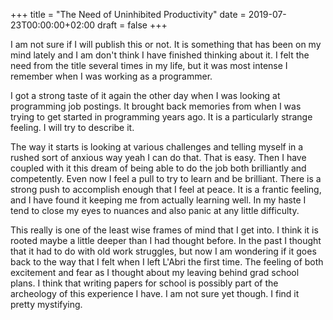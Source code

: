 +++
title = "The Need of Uninhibited Productivity"
date = 2019-07-23T00:00:00+02:00
draft = false
+++

I am not sure if I will publish this or not. It is something that
has been on my mind lately and I am don't think I have finished
thinking about it. I felt the need from the title several times in
my life, but it was most intense I remember when I was working as a
programmer.

I got a strong taste of it again the other day when I was looking at
programming job postings. It brought back memories from when I was
trying to get started in programming years ago. It is a particularly
strange feeling. I will try to describe it.

The way it starts is looking at various challenges and telling
myself in a rushed sort of anxious way yeah I can do that. That is
easy. Then I have coupled with it this dream of being able to do the
job both brilliantly and competently. Even now I feel a pull to try
to learn and be brilliant. There is a strong push to accomplish
enough that I feel at peace. It is a frantic feeling, and I have
found it keeping me from actually learning well. In my haste I tend
to close my eyes to nuances and also panic at any little difficulty.

This really is one of the least wise frames of mind that I get into.
I think it is rooted maybe a little deeper than I had thought
before. In the past I thought that it had to do with old work
struggles, but now I am wondering if it goes back to the way that I
felt when I left L'Abri the first time. The feeling of both
excitement and fear as I thought about my leaving behind grad school
plans. I think that writing papers for school is possibly part of
the archeology of this experience I have. I am not sure yet though.
I find it pretty mystifying.
